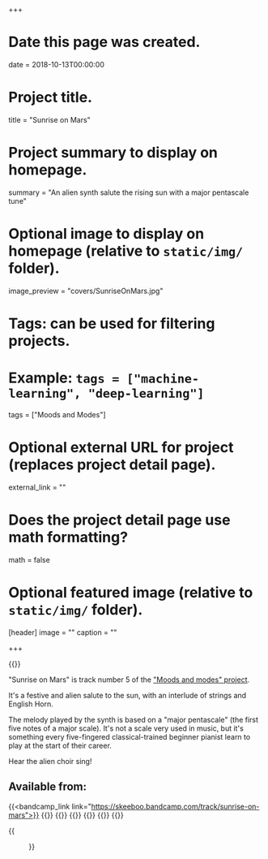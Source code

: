+++
# Date this page was created.
date = 2018-10-13T00:00:00

# Project title.
title = "Sunrise on Mars"

# Project summary to display on homepage.
summary = "An alien synth salute the rising sun with a major pentascale tune"

# Optional image to display on homepage (relative to `static/img/` folder).
image_preview = "covers/SunriseOnMars.jpg"

# Tags: can be used for filtering projects.
# Example: `tags = ["machine-learning", "deep-learning"]`
tags = ["Moods and Modes"]

# Optional external URL for project (replaces project detail page).
external_link = ""

# Does the project detail page use math formatting?
math = false

# Optional featured image (relative to `static/img/` folder).
[header]
image = ""
caption = ""

+++

{{<bandcamp title="Sunrise On Mars" track="3616695239" link="https://skeeboo.bandcamp.com/track/sunrise-on-mars">}}

"Sunrise on Mars" is track number 5 of the ["Moods and modes" project](/post/moods_and_modes). 

It's a festive and alien salute to the sun, with an interlude of strings and English Horn.

The melody played by the synth is based on a "major pentascale" (the first five notes of a major scale). It's not a scale very used in music, but it's something every five-fingered classical-trained beginner pianist learn to play at the start of their career.  

Hear the alien choir sing!

## Available from:

{{<bandcamp_link link="https://skeeboo.bandcamp.com/track/sunrise-on-mars">}}
{{<itunes link="https://itunes.apple.com/us/album/sunrise-on-mars-single/1438969932?app=itunes&ign-mpt=uo%3D4">}}
{{<amazon link="https://www.amazon.com/gp/product/B07JDGSBPL/">}}
{{<spotify link="https://open.spotify.com/track/1vYbVFGjdrMNsbsGXTXoo1">}}
{{<youtube link="https://youtu.be/yiLUtYsWZDE">}}
{{<deezer link="https://www.deezer.com/album/75581632">}}
{{<napster link="https://us.napster.com/artist/skeeboo/album/sunrise-on-mars">}}

{{<figure src="/img/covers/SunriseOnMars.jpg" width="320" link="https://distrokid.com/hyperfollow/skeeboo/e1py" target="_blank">}}
